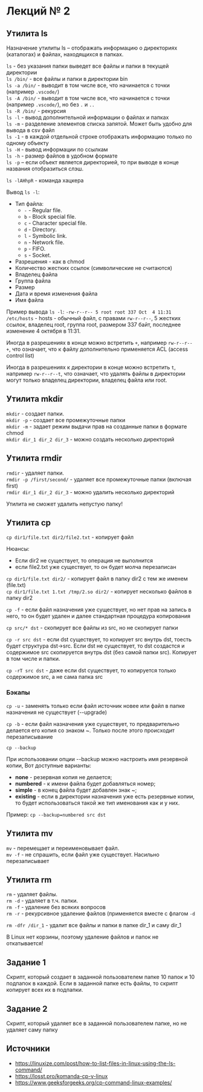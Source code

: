 # Лекций № 2

## Утилита ls

Назначение утилиты ls – отображать информацию о директориях (каталогах) и файлах, находящихся в папках.

`ls` - без указания папки выведет все файлы и папки в текущей директории  
`ls /bin/` - все файлы и папки в директории bin  
`ls -a /bin/` - выводит в том числе все, что начинается с точки (например `.vscode/`)  
`ls -A /bin/` - выводит в том числе все, что начинается с точки (например `.vscode/`), но без `.` и `..`  
`ls -R /bin/` - рекурсия  
`ls -l` - вывод дополнительной информации о файлах и папках  
`ls -m` - разделение элементов списка запятой. Может быть удобно для вывода в csv файл  
`ls -1` - в каждой отдельной строке отображать информацию только по одному объекту  
`ls -H` - вывод информации по ссылкам  
`ls -h` - размер файлов в удобном формате  
`ls -р` – если объект является директорией, то при выводе в конце названия отобразиться слэш.

`ls -lAHhpR` - команда хацкера

Вывод `ls -l`:

- Тип файла:
  - `-` - Regular file.
  - `b` - Block special file.
  - `c` - Character special file.
  - `d` - Directory.
  - `l` - Symbolic link.
  - `n` - Network file.
  - `p` - FIFO.
  - `s` - Socket.
- Разрешения - как в chmod
- Количество жестких ссылок (символические не считаются)
- Владелец файла
- Группа файла
- Размер
- Дата и время изменения файла
- Имя файла

Пример вывода `ls -l`:
`-rw-r--r-- 5 root root 337 Oct  4 11:31 /etc/hosts` - hosts - обычный файл, с правами `rw-r--r--`, 5 жестких ссылок, владелец root, группа root, размером 337 байт, последнее изменение 4 октября в 11:31.

Иногда в разрешениях в конце можно встретить `+`, например `rw-r--r--+`, что означает, что к файлу дополнительно применяется ACL (access control list)

Иногда в разрешениях к директории в конце можно встретить `t`, например `rw-r--r--t`, что означает, что удалять файлы в директории могут только владелец директории, владелец файла или root. 

## Утилита mkdir

`mkdir` - создает папки.  
`mkdir -p` - создает все промежуточные папки  
`mkdir -m` - задает режим выдачи прав на созданные папки в формате chmod  
`mkdir dir_1 dir_2 dir_3` - можно создать несколько директорий

## Утилита rmdir

`rmdir` - удаляет папки.  
`rmdir -p /first/second/` - удаляет все промежуточные папки (включая first)  
`rmdir dir_1 dir_2 dir_3` - можно удалить несколько директорий

Утилита не сможет удалить непустую папку!

## Утилита cp

`cp dir1/file.txt dir2/file2.txt` - копирует файл

Нюансы:
- Если dir2 не существует, то операция не выполнится
- если file2.txt уже существует, то он будет молча перезаписан

`cp dir1/file.txt dir2/` - копирует файл в папку dir2 с тем же именем (file.txt)  
`cp dir1/file.txt 1.txt /tmp/2.so dir2/` - копирует несколько файлов в папку dir2

`cp -f` - если файл назначения уже существует, но нет прав на запись в него, то он будет удален и далее стандартная процедура копирования

`cp src/* dst` - скопирует все файлы из src, но не скопирует папки

`cp -r src dst` - если dst существует, то копирует src внутрь dst, тоесть будет структура dst->src. Если dst не существует, то dst создастся и содержимое src скопируется внутрь dst (без самой папки src). Копирует в том числе и папки.

`cp -rT src dst` - даже если dst существует, то копируется только содержимое src, а не сама папка src

### Бэкапы

`cp -u` - заменять только если файл источник новее или файл в папке назначения не существует (--upgrade)

`cp -b` - если файл назначения уже существует, то предварительно делается его копия со знаком ~. Только после этого происходит перезаписывание

`cp --backup`

При использовании опции --backup можно настроить имя резервной копии, Вот доступные варианты:

- **none** - резервная копия не делается;
- **numbered** - к имени файла будет добавляться номер;
- **simple** - в конец файла будет добавлен знак ~;
- **existing** - если в директории назначения уже есть резервные копии, то будет использоваться такой же тип именования как и у них.

Пример:
`cp --backup=numbered src dst`

## Утилита mv

`mv` - перемещает и переименовывает файл.  
`mv -f` - не спрашить, если файл уже существует. Насильно перезаписывает  

## Утилита rm

`rm` - удаляет файлы.    
`rm -d` - удаляет в т.ч. папки.  
`rm -f` - удаление без всяких вопросов  
`rm -r` - рекурсивное удаление файлов (применяется вместе с флагом `-d`

`rm -dfr /dir_1` - удалит все файлы и папки в папке dir_1 и саму dir_1

В Linux нет корзины, поэтому удаление файлов и папок не откатывается!

## Задание 1

Скрипт, который создает в заданной пользователем папке 10 папок и 10 подпапок в каждой. Если в заданной папке есть файлы, то скрипт копирует всех их в подпапки. 

## Задание 2

Скрипт, который удаляет все в заданной пользователем папке, но не удаляет саму папку

## Источники

- https://linuxize.com/post/how-to-list-files-in-linux-using-the-ls-command/
- https://losst.pro/komanda-cp-v-linux
- https://www.geeksforgeeks.org/cp-command-linux-examples/
